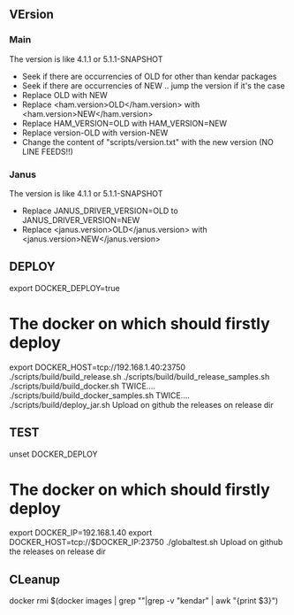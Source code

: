## VErsion

### Main

The version is like 4.1.1 or 5.1.1-SNAPSHOT

* Seek if there are occurrencies of <version>OLD</version> for other than kendar packages
* Seek if there are occurrencies of <version>NEW</version> .. jump the version if it's the case
* Replace <version>OLD</version>  with <version>NEW</version>
* Replace <ham.version>OLD</ham.version> with <ham.version>NEW</ham.version>
* Replace HAM_VERSION=OLD with HAM_VERSION=NEW
* Replace version-OLD with version-NEW
* Change the content of "scripts/version.txt" with the new version (NO LINE FEEDS!!)

### Janus

The version is like 4.1.1 or 5.1.1-SNAPSHOT

* Replace JANUS_DRIVER_VERSION=OLD to JANUS_DRIVER_VERSION=NEW
* Replace <janus.version>OLD</janus.version> with <janus.version>NEW</janus.version>

## DEPLOY


export DOCKER_DEPLOY=true
# The docker on which should firstly deploy
export DOCKER_HOST=tcp://192.168.1.40:23750
./scripts/build/build_release.sh
./scripts/build/build_release_samples.sh
./scripts/build/build_docker.sh  TWICE....
./scripts/build/build_docker_samples.sh  TWICE....
./scripts/build/deploy_jar.sh
Upload on github the releases on release dir


## TEST

unset DOCKER_DEPLOY
# The docker on which should firstly deploy
export DOCKER_IP=192.168.1.40
export DOCKER_HOST=tcp://$DOCKER_IP:23750
./globaltest.sh
Upload on github the releases on release dir


## CLeanup

docker rmi $(docker images | grep "<none>"|grep -v "kendar" | awk "{print $3}")
